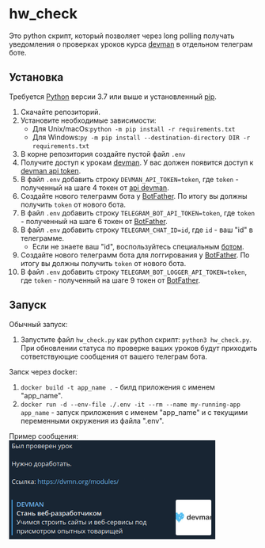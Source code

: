 # hw_check

Это python скрипт, который позволяет через long polling получать уведомления о проверках уроков курса [devman](https://dvmn.org/) в отдельном телеграм боте.

## Установка

Требуется [Python](https://www.python.org/downloads/) версии 3.7 или выше и установленный [pip](https://pip.pypa.io/en/stable/getting-started/).

1. Скачайте репозиторий.
2. Установите необходимые зависимости:  
   - Для Unix/macOs:`python -m pip install -r requirements.txt`
   - Для Windows:`py -m pip install --destination-directory DIR -r requirements.txt`
3. В корне репозитория создайте пустой файл `.env`
4. Получите доступ к урокам [devman](https://dvmn.org/modules/). У вас должен появится доступ к [devman api token](https://dvmn.org/api/docs/).
5. В файл `.env` добавить строку `DEVMAN_API_TOKEN=token`, где `token` - полученный на шаге 4 токен от [api devman](https://dvmn.org/api/docs/).
6. Создайте нового телеграмм бота у [BotFather](https://telegram.me/BotFather). По итогу вы должны получить `token` от нового бота.
7. В файл `.env` добавить строку `TELEGRAM_BOT_API_TOKEN=token`, где `token` - полученный на шаге 6 токен от [BotFather](https://telegram.me/BotFather).
8. В файл `.env` добавить строку `TELEGRAM_CHAT_ID=id`, где `id` - ваш "id" в телеграмме.
   - Если не знаете ваш "id", воспользуйтесь специальным [ботом](https://telegram.me/userinfobot).
9. Создайте нового телеграмм бота для логгирования у [BotFather](https://telegram.me/BotFather). По итогу вы должны получить `token` от нового бота.
10. В файл `.env` добавить строку `TELEGRAM_BOT_LOGGER_API_TOKEN=token`, где `token` - полученный на шаге 9 токен от [BotFather](https://telegram.me/BotFather).

## Запуск

Обычный запуск:
1. Запустите файл `hw_check.py` как python скрипт: `python3 hw_check.py`. При обновлении статуса по проверке ваших уроков будут приходить сответствующие сообщения от вашего телеграм бота.

Запск через docker:
1. `docker build -t app_name .` - билд приложения с именем "app_name".
2. `docker run -d --env-file ./.env -it --rm --name my-running-app app_name` - запуск приложения с именем "app_name" и с текущими переменными окружения из файла ".env".

Пример сообщения:  
![example](docs/example.png)
